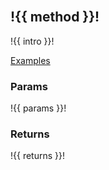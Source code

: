 <br>

<h2><a name="!{{ id }}!"></a>!{{ method }}!</h2>
!{{ intro }}!

<a name="!{{ id }}!-example" href="https://github.com/imaginate/vitals/blob/master/test/methods/!{{ main }}!/!{{ method }}!.js">Examples</a>

<h3><a name="!{{ id }}!-params"></a>Params</h3>
!{{ params }}!

<h3><a name="!{{ id }}!-returns"></a>Returns</h3>
!{{ returns }}!

